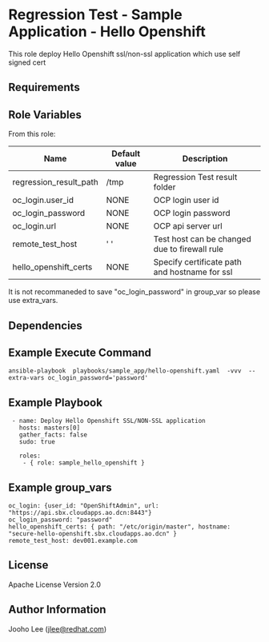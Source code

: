 Regression Test - Sample Application - Hello Openshift
============

This role deploy Hello Openshift ssl/non-ssl application which use self signed cert

Requirements
------------

Role Variables
--------------

From this role:

| Name                        | Default value                                 | Description                                                                 |
|-----------------------------|-----------------------------------------------|-----------------------------------------------------------------------------|
| regression_result_path      | /tmp                                          | Regression Test result folder                                               |
| oc_login.user_id            | NONE                                          | OCP login user id                                                           |
| oc_login_password           | NONE                                          | OCP login password                                                          |
| oc_login.url                | NONE                                          | OCP api server url                                                          |
| remote_test_host            | ' '                                           | Test host can be changed due to firewall rule                               |
| hello_openshift_certs       | NONE                                          | Specify certificate path and hostname for ssl                               |

It is not recommaneded to save "oc_login_password" in group_var so please use extra_vars.


Dependencies
------------

Example Execute Command
-----------------------
```
ansible-playbook  playbooks/sample_app/hello-openshift.yaml  -vvv  --extra-vars oc_login_password='password'
```

Example Playbook
----------------

```
 - name: Deploy Hello Openshift SSL/NON-SSL application
   hosts: masters[0]
   gather_facts: false
   sudo: true

   roles:
    - { role: sample_hello_openshift }

```

Example group_vars
------------------
```
oc_login: {user_id: "OpenShiftAdmin", url: "https://api.sbx.cloudapps.ao.dcn:8443"}
oc_login_password: "password"
hello_openshift_certs: { path: "/etc/origin/master", hostname: "secure-hello-openshift.sbx.cloudapps.ao.dcn" }
remote_test_host: dev001.example.com
```

License
-------

Apache License Version 2.0

Author Information
------------------

Jooho Lee (jlee@redhat.com)
